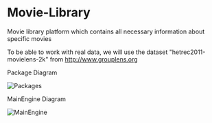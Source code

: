 # Movie-Library
Movie library platform which contains all necessary information about specific movies

To be able to work with real data, we will use the dataset "hetrec2011-movielens-2k" from http://www.grouplens.org

Package Diagram

![Packages](https://user-images.githubusercontent.com/43823510/194873526-30f0a62e-c8a3-4051-8950-9e53a3f952bb.png)

MainEngine Diagram

![MainEngine](https://user-images.githubusercontent.com/43823510/194873792-72d45da9-9a99-48a5-8129-15900779c11c.png)

